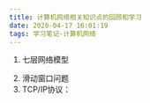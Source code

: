 ```yaml
---
title: 计算机网络相关知识点的回顾和学习
date: 2020-04-17 16:01:19
tags: 学习笔记·计算机网络
---
```

1. 七层网络模型  
<!-- more -->
2. 滑动窗口问题  
3. TCP/IP协议：  